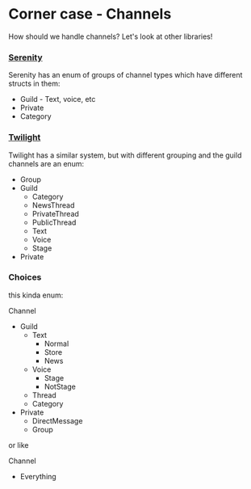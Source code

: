 # Corner case - Channels

How should we handle channels? Let's look at other libraries!

### [Serenity](https://docs.rs/serenity/0.10.10/serenity/model/channel/enum.Channel.html)

Serenity has an enum of groups of channel types which have different structs in them:
- Guild - Text, voice, etc
- Private
- Category

### [Twilight](https://docs.rs/twilight-model/0.9.0/twilight_model/channel/enum.Channel.html)

Twilight has a similar system, but with different grouping and the guild channels are an enum:
- Group
- Guild
  - Category
  - NewsThread
  - PrivateThread
  - PublicThread
  - Text
  - Voice
  - Stage
- Private


### Choices

this kinda enum:

Channel
- Guild
  - Text
    - Normal
    - Store
    - News
  - Voice
    - Stage
    - NotStage
  - Thread
  - Category
- Private
  - DirectMessage
  - Group

or like

Channel
- Everything
